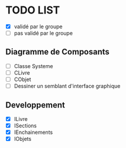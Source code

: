 TODO LIST
=========

- [x] validé par le groupe 
- [ ] pas validé par le groupe 

Diagramme de Composants
-----------------------

- [ ] Classe Systeme
- [ ] CLivre
- [ ] CObjet
- [ ] Dessiner un semblant d'interface graphique

Developpement
-------------

- [x] ILivre
- [x] ISections
- [x] IEnchainements
- [x] IObjets

